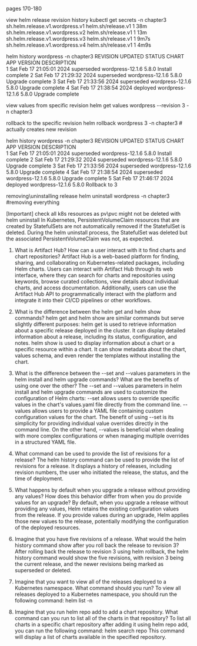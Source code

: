 pages 170-180

view helm release revision history
kubectl get secrets -n chapter3
sh.helm.release.v1.wordpress.v1   helm.sh/release.v1   1      38m
sh.helm.release.v1.wordpress.v2   helm.sh/release.v1   1      13m
sh.helm.release.v1.wordpress.v3   helm.sh/release.v1   1      9m7s
sh.helm.release.v1.wordpress.v4   helm.sh/release.v1   1      4m9s

helm history wordpress -n chapter3
REVISION        UPDATED                         STATUS          CHART                   APP VERSION     DESCRIPTION     
1               Sat Feb 17 21:05:01 2024        superseded      wordpress-12.1.6        5.8.0           Install complete
2               Sat Feb 17 21:29:32 2024        superseded      wordpress-12.1.6        5.8.0           Upgrade complete
3               Sat Feb 17 21:33:56 2024        superseded      wordpress-12.1.6        5.8.0           Upgrade complete
4               Sat Feb 17 21:38:54 2024        deployed        wordpress-12.1.6        5.8.0           Upgrade complete

view values from specific revision
helm get values wordpress --revision 3 -n chapter3

rollback to the specific revision
helm rollback wordpress 3 -n chapter3 # actually creates new revision

helm history wordpress -n chapter3
REVISION        UPDATED                         STATUS          CHART                   APP VERSION     DESCRIPTION     
1               Sat Feb 17 21:05:01 2024        superseded      wordpress-12.1.6        5.8.0           Install complete
2               Sat Feb 17 21:29:32 2024        superseded      wordpress-12.1.6        5.8.0           Upgrade complete
3               Sat Feb 17 21:33:56 2024        superseded      wordpress-12.1.6        5.8.0           Upgrade complete
4               Sat Feb 17 21:38:54 2024        superseded      wordpress-12.1.6        5.8.0           Upgrade complete
5               Sat Feb 17 21:46:17 2024        deployed        wordpress-12.1.6        5.8.0           Rollback to 3 


removing\uninstalling release
helm uninstall wordpress -n chapter3 #removing everything

[Important]
check all k8s resources as pv\pvc might not be deleted with helm uninstall
In Kubernetes, PersistentVolumeClaim resources that are created by StatefulSets are not
automatically removed if the StatefulSet is deleted. During the helm
uninstall process, the StatefulSet was deleted but the associated
PersistentVolumeClaim was not, as expected.







1. What is Artifact Hub? How can a user interact with it to find charts and chart repositories?
Artifact Hub is a web-based platform for finding, sharing, and collaborating on Kubernetes-related packages, including Helm charts. Users can interact with Artifact Hub through its web interface, where they can search for charts and repositories using keywords, browse curated collections, view details about individual charts, and access documentation. Additionally, users can use the Artifact Hub API to programmatically interact with the platform and integrate it into their CI/CD pipelines or other workflows.

1. What is the difference between the helm get and helm show commands?
helm get and helm show are similar commands but serve slightly different purposes:
helm get is used to retrieve information about a specific release deployed in the cluster. It can display detailed information about a release, including its status, configuration, and notes.
helm show is used to display information about a chart or a specific resource within a chart. It can show metadata about the chart, values schema, and even render the templates without installing the chart.

1. What is the difference between the --set and --values parameters in the helm install and helm upgrade commands?
What are the benefits of using one over the other?
The --set and --values parameters in helm install and helm upgrade commands are used to customize the configuration of Helm charts:
--set allows users to override specific values in the chart's values.yaml file directly from the command line.
--values allows users to provide a YAML file containing custom configuration values for the chart.
The benefit of using --set is its simplicity for providing individual value overrides directly in the command line. On the other hand, --values is beneficial when dealing with more complex configurations or when managing multiple overrides in a structured YAML file.

1. What command can be used to provide the list of revisions for a release?
The helm history command can be used to provide the list of revisions for a release. It displays a history of releases, including revision numbers, the user who initiated the release, the status, and the time of deployment.

1. What happens by default when you upgrade a release without providing any values?
How does this behavior differ from when you do provide values for an upgrade?
By default, when you upgrade a release without providing any values, Helm retains the existing configuration values from the release. If you provide values during an upgrade, Helm applies those new values to the release, potentially modifying the configuration of the deployed resources.

1. Imagine that you have five revisions of a release. What would the helm
history command show after you roll back the release to revision 3?
After rolling back the release to revision 3 using helm rollback, the helm history command would show the five revisions, with revision 3 being the current release, and the newer revisions being marked as superseded or deleted.

1. Imagine that you want to view all of the releases deployed to a Kubernetes
namespace. What command should you run?
To view all releases deployed to a Kubernetes namespace, you should run the following command:
helm list -n <namespace>

1. Imagine that you run helm repo add to add a chart repository. What
command can you run to list all of the charts in that repository?
To list all charts in a specific chart repository after adding it using helm repo add, you can run the following command:
helm search repo <repository-name>
This command will display a list of charts available in the specified repository.
